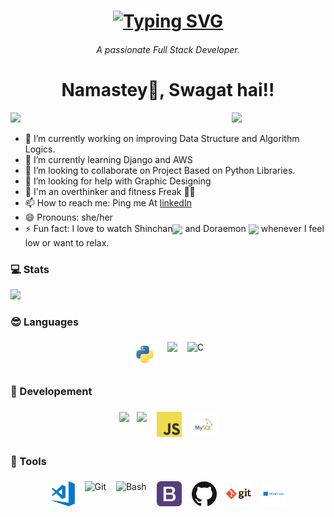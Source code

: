 ### <h1 align="center"> [![Typing SVG](https://readme-typing-svg.herokuapp.com?font=cursive&color=F7D927&center=true&vCenter=true&lines=Hi%2C+I'm+Ayushi+Srivastava)](https://git.io/typing-svg) </h1>
<h6 align="center">A passionate Full Stack Developer.</h6>
<h1 align="center">Namastey🙏, Swagat hai!!</h1>                  
<img src="https://visitor-badge.laobi.icu/badge?page_id=Ayushi0901.Ayushi0901">
<img src="https://media.giphy.com/media/JrZEc84OFlTYcRaqSx/giphy.gif" width="150" align="right"/>

- 🔭 I’m currently working on improving Data Structure and Algorithm Logics. 
- 🌱 I’m currently learning Django and AWS
- 👯 I’m looking to collaborate on Project Based on Python Libraries.
- 🤔 I’m looking for help with Graphic Designing 
- 💬 I'm an overthinker and fitness Freak 🤸‍♀️
- 📫 How to reach me: Ping me At [linkedIn](https://www.linkedin.com/in/ayushi-srivastava-a3ba371b0/)
- 😄 Pronouns: she/her
- ⚡ Fun fact: I love to watch Shinchan<img src="https://media.giphy.com/media/LOEgEYZHyGbXY8KgA3/giphy.gif" width="50" align="center"/>
 and Doraemon <img src="https://media.giphy.com/media/TkDVr6D3OgqEqcLIYP/giphy.gif" width="50" align="center"/> whenever I feel low or want to relax.

<h3>💻 Stats</h3>
<img src="https://github-readme-stats.vercel.app/api?username=Ayushi0901&show_icons=true&theme=merko&hide=issues">

<h3>😎 Languages</h3>
<p align="center">
<img src="https://raw.githubusercontent.com/github/explore/80688e429a7d4ef2fca1e82350fe8e3517d3494d/topics/python/python.png" alt="Python" height="40" style="vertical-align:top; margin:6px">
 <img src="https://img.icons8.com/color/48/000000/c-plus-plus-logo.png" height="40" style="vertical-align:top; margin:6px"/>
 <img src="https://raw.githubusercontent.com/jmnote/z-icons/master/svg/c.svg" title="C"  height="40" style="vertical-align:top; margin:6px"/>
 
<h3>🔦 Developement</h3> 
<p align="center">
 <img src="https://img.icons8.com/color/48/000000/html-5--v1.png" height="40" style="vertical-align:top; margin:6px"/><img src="https://img.icons8.com/color/48/000000/css3.png" height="40" style="vertical-align:top; margin:6px">
<img src="https://raw.githubusercontent.com/github/explore/80688e429a7d4ef2fca1e82350fe8e3517d3494d/topics/javascript/javascript.png" alt="Javascript" height="40" style="vertical-align:top; margin:6px">
<img src="https://raw.githubusercontent.com/github/explore/80688e429a7d4ef2fca1e82350fe8e3517d3494d/topics/mysql/mysql.png" alt="MySQL" height="40" style="vertical-align:top; margin:6px">
<!--  <img src="https://img.icons8.com/color/48/000000/c-programming.png" height="40" style="vertical-align:top; margin:6px"> -->
                                                                                        
<h3>🧰 Tools</h3> 
<p align="center">
<img src="https://raw.githubusercontent.com/github/explore/80688e429a7d4ef2fca1e82350fe8e3517d3494d/topics/visual-studio-code/visual-studio-code.png" alt="VS Code" height="40" style="vertical-align:top; margin:6px">
<img src="https://raw.githubusercontent.com/jmnote/z-icons/master/svg/git.svg" title="Git"  height="40" style="vertical-align:top; margin:6px">
<img src="https://raw.githubusercontent.com/jmnote/z-icons/master/svg/bash.svg" title="Bash" height="40" style="vertical-align:top; margin:6px">
<img src="https://raw.githubusercontent.com/github/explore/80688e429a7d4ef2fca1e82350fe8e3517d3494d/topics/bootstrap/bootstrap.png" alt="Bootstrap" height="40" style="vertical-align:top; margin:6px">

<img src="https://raw.githubusercontent.com/github/explore/78df643247d429f6cc873026c0622819ad797942/topics/github/github.png" alt="Github" height="40" style="vertical-align:top; margin:6px ; color:white" >
<img src="https://raw.githubusercontent.com/github/explore/80688e429a7d4ef2fca1e82350fe8e3517d3494d/topics/git/git.png" alt="Git" height="40" style="vertical-align:top; margin:6px">
<img src="https://raw.githubusercontent.com/github/explore/80688e429a7d4ef2fca1e82350fe8e3517d3494d/topics/windows/windows.png" alt="Windows" height="40" style="vertical-align:top; margin:6px">
 <br/>

 
<!--  <b> Linkedin <a href="https://www.linkedin.com/in/ayushi-srivastava-a3ba371b0/"/>  
 -->
</p>

